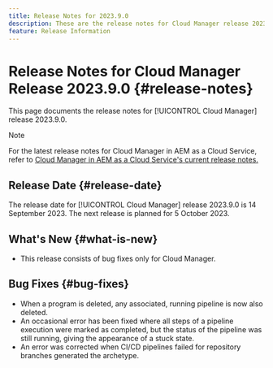 ```yaml
---
title: Release Notes for 2023.9.0
description: These are the release notes for Cloud Manager release 2023.9.0.
feature: Release Information
---
```


# Release Notes for Cloud Manager Release 2023.9.0 {#release-notes}

This page documents the release notes for [!UICONTROL Cloud Manager] release 2023.9.0.

>[!NOTE]
>
>For the latest release notes for Cloud Manager in AEM as a Cloud Service, refer to [Cloud Manager in AEM as a Cloud Service's current release notes.](https://experienceleague.adobe.com/docs/experience-manager-cloud-service/content/implementing/using-cloud-manager/release-notes-cloud-manager/release-notes-cm-current.html)

## Release Date {#release-date}

The release date for [!UICONTROL Cloud Manager] release 2023.9.0 is 14 September 2023. The next release is planned for 5 October 2023.

## What's New {#what-is-new}

* This release consists of bug fixes only for Cloud Manager.

## Bug Fixes {#bug-fixes}

* When a program is deleted, any associated, running pipeline is now also deleted.
* An occasional error has been fixed where all steps of a pipeline execution were marked as completed, but the status of the pipeline was still running, giving the appearance of a stuck state.
* An error was corrected when CI/CD pipelines failed for repository branches generated the archetype.
